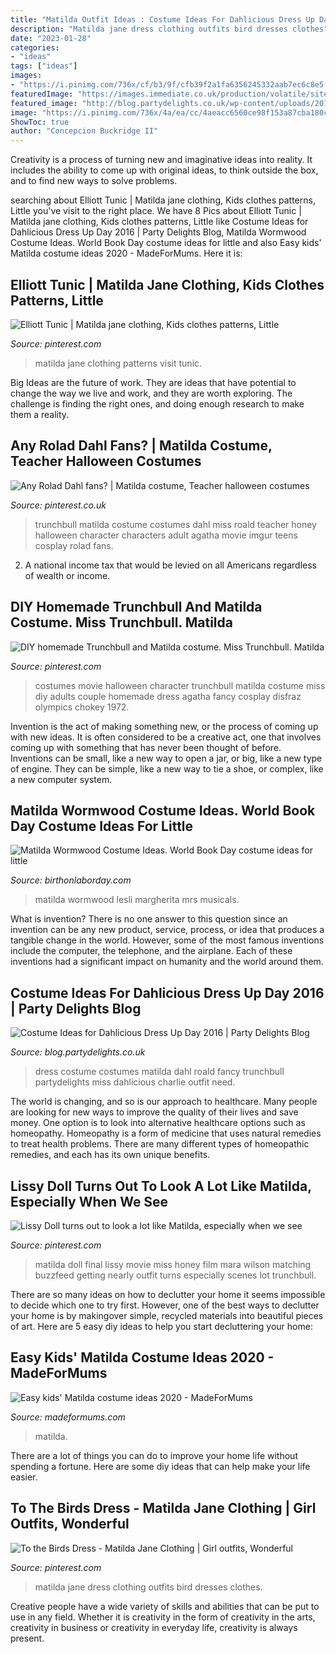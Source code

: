 ```yaml
---
title: "Matilda Outfit Ideas : Costume Ideas For Dahlicious Dress Up Day 2016"
description: "Matilda jane dress clothing outfits bird dresses clothes"
date: "2023-01-28"
categories:
- "ideas"
tags: ["ideas"]
images:
- "https://i.pinimg.com/736x/cf/b3/9f/cfb39f2a1fa6356245332aab7ec6c8e5.jpg"
featuredImage: "https://images.immediate.co.uk/production/volatile/sites/28/2020/01/matilda-book-cover-a081516.jpg?quality=90&amp;resize=620%2C413"
featured_image: "http://blog.partydelights.co.uk/wp-content/uploads/2016/07/Matilda-Costume.jpg"
image: "https://i.pinimg.com/736x/4a/ea/cc/4aeacc6560ce98f153a87cba180ca08d.jpg"
ShowToc: true
author: "Concepcion Buckridge II"
---
```



Creativity is a process of turning new and imaginative ideas into reality. It includes the ability to come up with original ideas, to think outside the box, and to find new ways to solve problems.

	

		
searching about Elliott Tunic | Matilda jane clothing, Kids clothes patterns, Little you've visit to the right place. We have 8 Pics about Elliott Tunic | Matilda jane clothing, Kids clothes patterns, Little like Costume Ideas for Dahlicious Dress Up Day 2016 | Party Delights Blog, Matilda Wormwood Costume Ideas. World Book Day costume ideas for little and also Easy kids&#039; Matilda costume ideas 2020 - MadeForMums. Here it is:
		
    
## Elliott Tunic | Matilda Jane Clothing, Kids Clothes Patterns, Little

<img loading=lazy src="https://i.pinimg.com/originals/ac/17/95/ac17951dee25502cd7baa06b42c879af.jpg" onerror="this.onerror=null;this.src='https://tse1.mm.bing.net/th?id=OIP.Ns3MWa2WNWQt8L8t3EaXVgHaKk&amp;pid=15.1';" alt="Elliott Tunic | Matilda jane clothing, Kids clothes patterns, Little">

_Source: pinterest.com_

>matilda jane clothing patterns visit tunic. 

	

Big Ideas are the future of work. They are ideas that have potential to change the way we live and work, and they are worth exploring. The challenge is finding the right ones, and doing enough research to make them a reality.

    
## Any Rolad Dahl Fans? | Matilda Costume, Teacher Halloween Costumes

<img loading=lazy src="https://i.pinimg.com/736x/56/39/22/563922f3f2136b69a70b981fc748d370--miss-honey-from-matilda-miss-trunchbull.jpg" onerror="this.onerror=null;this.src='https://tse1.mm.bing.net/th?id=OIP.RB_jO_WMuCyGTzwaudgApAHaJ3&amp;pid=15.1';" alt="Any Rolad Dahl fans? | Matilda costume, Teacher halloween costumes">

_Source: pinterest.co.uk_

>trunchbull matilda costume costumes dahl miss roald teacher honey halloween character characters adult agatha movie imgur teens cosplay rolad fans. 

	

2. A national income tax that would be levied on all Americans regardless of wealth or income.

    
## DIY Homemade Trunchbull And Matilda Costume. Miss Trunchbull. Matilda

<img loading=lazy src="https://i.pinimg.com/736x/4a/ea/cc/4aeacc6560ce98f153a87cba180ca08d.jpg" onerror="this.onerror=null;this.src='https://tse1.mm.bing.net/th?id=OIP.bY1SOtGVC0Hf5xtfsXxGsQHaHa&amp;pid=15.1';" alt="DIY homemade Trunchbull and Matilda costume. Miss Trunchbull. Matilda">

_Source: pinterest.com_

>costumes movie halloween character trunchbull matilda costume miss diy adults couple homemade dress agatha fancy cosplay disfraz olympics chokey 1972. 

	

Invention is the act of making something new, or the process of coming up with new ideas. It is often considered to be a creative act, one that involves coming up with something that has never been thought of before. Inventions can be small, like a new way to open a jar, or big, like a new type of engine. They can be simple, like a new way to tie a shoe, or complex, like a new computer system.

    
## Matilda Wormwood Costume Ideas. World Book Day Costume Ideas For Little

<img loading=lazy src="http://birthonlaborday.com/pics/matilda-wormwood-costume-ideas.jpg" onerror="this.onerror=null;this.src='https://tse3.mm.bing.net/th?id=OIP.5gUPN44q6Md8MRNbN-e_LQHaKx&amp;pid=15.1';" alt="Matilda Wormwood Costume Ideas. World Book Day costume ideas for little">

_Source: birthonlaborday.com_

>matilda wormwood lesli margherita mrs musicals. 

	

What is invention?
There is no one answer to this question since an invention can be any new product, service, process, or idea that produces a tangible change in the world. However, some of the most famous inventions include the computer, the telephone, and the airplane. Each of these inventions had a significant impact on humanity and the world around them.

    
## Costume Ideas For Dahlicious Dress Up Day 2016 | Party Delights Blog

<img loading=lazy src="http://blog.partydelights.co.uk/wp-content/uploads/2016/07/Matilda-Costume.jpg" onerror="this.onerror=null;this.src='https://tse3.mm.bing.net/th?id=OIP.Uyl8VJME7FWX5DUrrHaK8gHaJq&amp;pid=15.1';" alt="Costume Ideas for Dahlicious Dress Up Day 2016 | Party Delights Blog">

_Source: blog.partydelights.co.uk_

>dress costume costumes matilda dahl roald fancy trunchbull partydelights miss dahlicious charlie outfit need. 

	

The world is changing, and so is our approach to healthcare. Many people are looking for new ways to improve the quality of their lives and save money. One option is to look into alternative healthcare options such as homeopathy. Homeopathy is a form of medicine that uses natural remedies to treat health problems. There are many different types of homeopathic remedies, and each has its own unique benefits.

    
## Lissy Doll Turns Out To Look A Lot Like Matilda, Especially When We See

<img loading=lazy src="https://i.pinimg.com/originals/c8/d5/36/c8d536bdc8aed3c30892d80640e966a5.jpg" onerror="this.onerror=null;this.src='https://tse2.mm.bing.net/th?id=OIP.8g8R1KU6nuaBHlr-BdKNNgAAAA&amp;pid=15.1';" alt="Lissy Doll turns out to look a lot like Matilda, especially when we see">

_Source: pinterest.com_

>matilda doll final lissy movie miss honey film mara wilson matching buzzfeed getting nearly outfit turns especially scenes lot trunchbull. 

	

There are so many ideas on how to declutter your home it seems impossible to decide which one to try first. However, one of the best ways to declutter your home is by makingover simple, recycled materials into beautiful pieces of art. Here are 5 easy diy ideas to help you start decluttering your home: 

    
## Easy Kids&#039; Matilda Costume Ideas 2020 - MadeForMums

<img loading=lazy src="https://images.immediate.co.uk/production/volatile/sites/28/2020/01/matilda-book-cover-a081516.jpg?quality=90&amp;resize=620%2C413" onerror="this.onerror=null;this.src='https://tse3.mm.bing.net/th?id=OIP.OjWvXVmdboNY9N830tyqeQHaE7&amp;pid=15.1';" alt="Easy kids&#039; Matilda costume ideas 2020 - MadeForMums">

_Source: madeformums.com_

>matilda. 

	

There are a lot of things you can do to improve your home life without spending a fortune. Here are some diy ideas that can help make your life easier.

    
## To The Birds Dress - Matilda Jane Clothing | Girl Outfits, Wonderful

<img loading=lazy src="https://i.pinimg.com/736x/cf/b3/9f/cfb39f2a1fa6356245332aab7ec6c8e5.jpg" onerror="this.onerror=null;this.src='https://tse1.mm.bing.net/th?id=OIP.GT7VXLcmkfYJsVKB31nsjQHaKl&amp;pid=15.1';" alt="To the Birds Dress - Matilda Jane Clothing | Girl outfits, Wonderful">

_Source: pinterest.com_

>matilda jane dress clothing outfits bird dresses clothes. 

	

Creative people have a wide variety of skills and abilities that can be put to use in any field. Whether it is creativity in the form of creativity in the arts, creativity in business or creativity in everyday life, creativity is always present.

